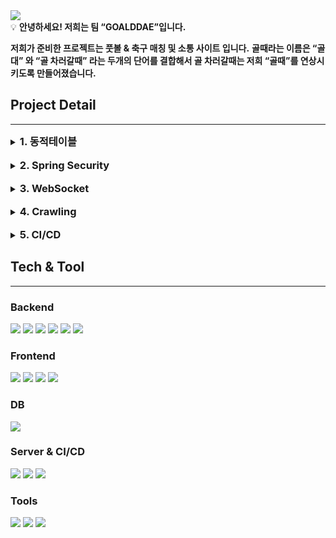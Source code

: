 <img src='https://capsule-render.vercel.app/api?type=Slice&color=auto&height=200&section=header&text=GOALDDAE&fontsize=90'/>
<aside>
💡
<b>안녕하세요! 저희는 팀 “GOALDDAE”입니다.</b>

**저희가 준비한 프로젝트는 풋볼 & 축구 매칭 및 소통 사이트 입니다.**
**골때라는 이름은 “골대” 와 “골 차러갈때” 라는 두개의 단어를 결합해서 골 차러갈때는 저희 “골때”를 연상시키도록 만들어졌습니다.**

</aside>
<h2>Project Detail</h2>

---
<details>
    <summary>
        <h3 style="display: inline">1. 동적테이블</h3>
    </summary>
    저희는 정적테이블과 동적테이블을 모두 활용하여 DB를 구성했습니다.

<b>동적테이블을 사용한 이유</b><br/>
게시판을 예로 들어 각 게시글별 댓글을 한번에 저장할경우 하나의 글의 댓글을 조회해야 할 때 정적 테이블로 모든 댓글을 한번에 저장 시 조회 처리에 시간이 걸릴 수 있습니다.
그렇기 때문에 각 게시글별로 댓글 동적테이블을 구성해 조회 시간을 단축하기 위해 동적 테이블을 사용했습니다.

또한, 동적 테이블 사용시 MyBatis를 이용하게 되는데 이때 SQL Injection 문제를 보완하기 위해 
`
$
`
대신 
`
    #  
`
을 사용해 사용자가 쿼리를 날리더라도 문제가 발생하지 않도록 처리했습니다.
</details>
<br/>
<details>
    <summary>
      <h3 style="display: inline">2. Spring Security</h3>
    </summary>
    <b>JWT</b> 토큰을 이용해 사용자가 로그인 했을 때 해당 사용자의 권한이 담겨 있는 JWT 토큰을 발급해 권한에 따라 서비스 이용 제한
    <br>또한, 해당 JWT 토큰을 쿠키에 <b>HTTPOnly</b>로 저장해 <b style="color:red">XSS</b> 공격에 대비했습니다.
    
    Cookie cookie = new Cookie("token", token);
    cookie.setHttpOnly(true);
    cookie.setPath("/"); // 모든 페이지에서 접근 가능

<b>Refresh Token 사용</b><br/>
Access Token의 유효기간을 짧게 두어 Access Token의 탈취를 최소화했습니다. Access Token이 만료되었을 경우 사용자의 재로그인을 최소화 하기 위해 
Refresh Token을 DB에 저장해 두고 만료 시 Refresh Token을 통해 Access Token을 재발급해주도록 설정했습니다.

        if(!token.equals("")) {
            if (tokenProvider.validToken(token)) {
                Authentication authentication = tokenProvider.getAuthentication(token);
                SecurityContextHolder.getContext().setAuthentication(authentication);
            } else {
                if(!refreshToken.equals("")){
                    Long userId = tokenProvider.getUserId(refreshToken);
                    RefreshToken refreshTokenEntity = refreshTokenService.findByUserId(userId);
                    boolean validRefreshToken = tokenProvider.validToken(refreshTokenEntity.getRefreshToken());

                    if (validRefreshToken && refreshToken.equals(refreshTokenEntity.getRefreshToken())) {
                        User user = userJPARepository.findById(userId).get();
                        String newAccessToken = tokenProvider.generateToken(user, ACCESS_TOKEN_DURATION);
                        String newRefreshToken = tokenProvider.generateToken(user, REFRESH_TOKEN_DURATION);

                        refreshTokenService.saveRefreshToken(userId, newRefreshToken);
                        CookieUtil.addCookie(response, ACCESS_TOKEN_COOKIE_NAME, newAccessToken);
                        CookieUtil.addCookie(response, REFRESH_TOKEN_COOKIE_NAME, newRefreshToken);

                        Authentication authentication = tokenProvider.getAuthentication(newAccessToken);
                        SecurityContextHolder.getContext().setAuthentication(authentication);

                    }
                }
            }
        }
</details>
<br>
<details>
    <summary>
         <h3 style="display: inline">3. WebSocket </h3>
    </summary>
    채팅 및 친구 기능 사용시 실시간 반영을 위해 WebSocket을 사용했습니다. 해당 기능들은 1대1 통신이기 떄문에 queue 방식을 이용해 구현했습니다.

    @Configuration
    @EnableWebSocketMessageBroker
    public class WebSocketConfig implements WebSocketMessageBrokerConfigurer {
        @Override
        public void registerStompEndpoints(StompEndpointRegistry registry) {
            registry.addEndpoint("/friend").setAllowedOrigins("http://localhost:3000").withSockJS();
        }
    
        @Override
        public void configureMessageBroker(MessageBrokerRegistry registry) {
    
            registry.enableSimpleBroker("/queue");
            registry.setApplicationDestinationPrefixes("/app");
    
        }
    }
---
    @RestController
    public class FriendWebSocketController {
        private static Set<Integer> userList = new HashSet<>();
    
        private SimpMessagingTemplate simpMessagingTemplate;
    
        @Autowired
        public FriendWebSocketController(SimpMessagingTemplate simpMessagingTemplate){
            this.simpMessagingTemplate = simpMessagingTemplate;
        }
    
        @MessageMapping("/friend/{id}")
        public void sendMessage(@Payload FriendSocketMsgDTO friendSocketMsgDTO, @DestinationVariable Integer id){
            this.simpMessagingTemplate.convertAndSend("/queue/FriendRequestToClient/"+ id, friendSocketMsgDTO);
        }
    
        @MessageMapping("/friend/join")
        public void joinUser(@Payload Integer userId){
            userList.add(userId);
        }
    }
EndPoint를 지정해 해당 EndPoint로 요청을 받습니다.<br/>
`
join
`
을 통해 Socket 서버와 연결한 후 연결된 사용자로 부터 메시지를 받아 응답을 받을 사용자에게 메시지를 전송합니다. 
</details>
<br/>
<details>
    <summary>
        <h3 style="display: inline">4. Crawling</h3>
    </summary>
저희는 네이버 해외 축구 기사를 크롤링해 사용자에게 현재의 핫이슈를 보여주고자 하였습니다.<br/>
사용자는 기사를 5개씩 볼 수 있으며, 15초 마다 자동으로 넘어가며 총 25개의 기사를 보여줍니다.
데이터는 3일 이상이 되면 자동으로 삭제되게끔 하였고, 중점적으로 생각한 부분은 축구는 최신 기사에 민감하므로

`
@Scheduled 
`
을 이용하여 하루에 4번 6시, 12시, 18시, 24시 크롤링되게끔 적용하였습니다. 그리고 DB에는 생성 일자 내림차순으로 저장되며, 내림차순으로 노출되게 구현했습니다.
</details>
<br/>
<details>
    <summary><h3 style="display:inline">5. CI/CD</h3></summary>
<img src="https://file.notion.so/f/f/733a0dda-2518-4e22-ae92-d6463456c372/57250a8d-1a85-437b-a62c-93f8e5aaeb7f/Untitled.png?id=d6b915b2-0c7d-4bae-bcdf-21476d8482a9&table=block&spaceId=733a0dda-2518-4e22-ae92-d6463456c372&expirationTimestamp=1696694400000&signature=GSIXuYMJwB6Jpu6zbtwsWlLSy7fwONHtBqrw0kMCg2g&downloadName=Untitled.png"/>
Jenkins와 Docker를 이용해 배포를 진행했습니다.
깃허브를 통해 이벤트가 발생하게 되면 웹훅을 통해 Jenkins에서 요청을 캐치해 도커 이미지를 빌드합니다. 빌드가 완료되면 빌드된 이미지를 DockerHub로 push해 각 서버에서 해당 이미지를 pull 받아 서버를 실행합니다.
사용자의 요청이 들어왔을때 바로 서버로 요청을 보내는 것이 아닌 nginx를 거쳐 헬스 체크를 통해 로드밸런싱 처리하여 트래픽을 분산 시켰습니다.
또한, 버전 업으로 인해 새롭게 배포를 진행해야 할때 서버의 중단을 막기 위해 롤링 방식을 도입해 무중단 배포를 수행했습니다.
</details>
<div>
<h2>Tech & Tool</h2>

---

<h3>Backend</h3>
<img src="https://img.shields.io/badge/java-CC0000?style=flat&logo=java&logoColor=white"/>
<img src="https://img.shields.io/badge/Spring Boot-6DB33F?style=flat&logo=Spring Boot&logoColor=white"/>
<img src="https://img.shields.io/badge/Spring Security-6DB33F?style=flat&logo=Spring Security&logoColor=white"/>
<img src="https://img.shields.io/badge/MyBatis-ED1F35?style=flat&logo=MyBatis&logoColor=white"/>
<img src="https://img.shields.io/badge/JPA-Hibernate-59666C?style=flat&logo=Hibernate&logoColor=white"/>
<img src="https://img.shields.io/badge/REST-042133?style=flat&logo=REST&logoColor=white"/>

<h3>Frontend</h3>
<img src="https://img.shields.io/badge/react-61DAFB?style=flat&logo=react&logoColor=white"/>
<img src="https://img.shields.io/badge/HTML5-E34F26?style=flat&logo=HTML5&logoColor=white"/>
<img src="https://img.shields.io/badge/CSS3-1572B6?style=flat&logo=css3&logoColor=white"/>
<img src="https://img.shields.io/badge/JavaScript-F7DF1E?style=flat&logo=JavaScript&logoColor=white"/><br/>

<h3>DB</h3>
<img src="https://img.shields.io/badge/MySQL-4479A1?style=flat&logo=mysql&logoColor=white"/>


<h3>Server & CI/CD</h3>
<img src="https://img.shields.io/badge/Naver Cloud-03C75A?style=flat&logo=Naver&logoColor=white"/>
<img src="https://img.shields.io/badge/Jenkins-D24939?style=flat&logo=Jenkins&logoColor=white"/>
<img src="https://img.shields.io/badge/Docker-2496ED?style=flat&logo=Docker&logoColor=white"/><br/>

<h3>Tools</h3>
<img src="https://img.shields.io/badge/IntelliJ-000000?style=flat&logo=IntelliJ IDEA&logoColor=white"/>
<img src="https://img.shields.io/badge/Visual Studio Code-007ACC?style=flat&logo=Visual Studio Code&logoColor=white"/>
<a href="https://climbing-alley-625.notion.site/Project-GOALDDAE-95357a09e6784ace932685fc57a54b0e?pvs=4"><img src="https://img.shields.io/badge/Notion-000000?style=flat&logo=Notion&logoColor=white"/></a>
</div>
